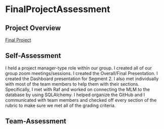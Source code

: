 # FinalProjectAssessment

## Project Overview

[Final Project](https://github.com/jwetapatel/VideoGameSalesAnalysis_based-on-Genre-vs-Region.git)


## Self-Assessment

I held a project manager-type role within our group. I created all of our group zoom meetings/sessions. I created the Overall/Final Presentation. I created the Dashboard presentation for Segment 2. I also met individually with most of the team members to help them with their sections. Specifically, I met with Raf and worked on connecting the MLM to the database by using SQLAlchemy. I helped organize the GitHub and I communicated with team members and checked off every section of the rubric to make sure we met all of the grading criteria.


## Team-Assessment
